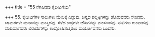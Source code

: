 +++
title = "55 ನೆಗಹಿದವು ಕೈದೀವಿಗೆಯ"

+++
55. ಕೈದೀವಿಗೆಗಳ ಸಾಲುಗಳು ಮೇಲಕ್ಕೆ ಎದ್ದುವು. ಚಿನ್ನದ ಪಲ್ಲಕ್ಕಿಗಳನ್ನು ಹೊರುವವರು ಸೇರಿದರು. ಚಾಮರಗಳು ಮುಖವನ್ನು ಮುತ್ತಿದವು. ಸೆಳೆದ ಖಡ್ಗಗಳು ಚೌರಿಗಳನ್ನು ಮುಸುಕಿದವು. ಈಟಿಗಳು ಗುಂಪಾದವು. ವಂದಿಮಾಗಧರು ಬಿರುದುಗಳನ್ನು ಉದ್ಘೋಷಿಸುತ್ತಿರಲು  ದುರ್ಯೋಧನನು ಬಂದನು.